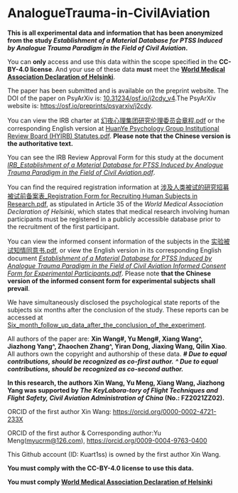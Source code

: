 # AnalogueTrauma-in-CivilAviation

**This is all experimental data and information that has been anonymized from the study _Establishment of a Material Database for PTSS Induced by Analogue Trauma Paradigm in the Field of Civil Aviation_.**

You can **only** access and use this data within the scope specified in the **CC-BY-4.0 license**. And your use of these data **must** meet the **[World Medical Association Declaration of Helsinki](https://www.wma.net/policies-post/wma-declaration-of-helsinki-ethical-principles-for-medical-research-involving-human-subjects/)**.

The paper has been submitted and is available on the preprint website. The DOI of the paper on PsyArXiv is: [10.31234/osf.io/j2cdy_v4](https://doi.org/10.31234/osf.io/j2cdy_v4).The PsyArXiv website is: https://osf.io/preprints/psyarxiv/j2cdy.

You can view the IRB charter at [幻夜心理集团研究伦理委员会章程.pdf](https://github.com/Kuart1ss/AnalogueTrauma-in-CivilAviation/blob/main/%E5%B9%BB%E5%A4%9C%E5%BF%83%E7%90%86%E9%9B%86%E5%9B%A2%E7%A0%94%E7%A9%B6%E4%BC%A6%E7%90%86%E5%A7%94%E5%91%98%E4%BC%9A%E7%AB%A0%E7%A8%8B.pdf) or the corresponding English version at [HuanYe Psychology Group Institutional Review Board (HYIRB) Statutes.pdf](https://github.com/Kuart1ss/AnalogueTrauma-in-CivilAviation/blob/main/HuanYe%20Psychology%20Group%20Institutional%20Review%20Board%20(HYIRB)%20Statutes.pdf). **Please note that the Chinese version is the authoritative text.**

You can see the IRB Review Approval Form for this study at the document [_IRB_Establishment of a Material Database for PTSS Induced by Analogue Trauma Paradigm in the Field of Civil Aviation.pdf_](https://github.com/Kuart1ss/AnalogueTrauma-in-CivilAviation/blob/main/IRB_Establishment%20of%20a%20Material%20Database%20for%20PTSS%20Induced%20by%20Analogue%20Trauma%20Paradigm%20in%20the%20Field%20of%20Civil%20Aviation.pdf).

You can find the required registration information at [涉及人类被试的研究招募被试前备案表_Registration Form for Recruiting Human Subjects in Research.pdf](https://github.com/Kuart1ss/AnalogueTrauma-in-CivilAviation/blob/main/%E6%B6%89%E5%8F%8A%E4%BA%BA%E7%B1%BB%E8%A2%AB%E8%AF%95%E7%9A%84%E7%A0%94%E7%A9%B6%E6%8B%9B%E5%8B%9F%E8%A2%AB%E8%AF%95%E5%89%8D%E5%A4%87%E6%A1%88%E8%A1%A8_Registration%20Form%20for%20Recruiting%20Human%20Subjects%20in%20Research.pdf), as stipulated in Article 35 of the _World Medical Association Declaration of Helsinki_, which states that medical research involving human participants must be registered in a publicly accessible database prior to the recruitment of the first participant.

You can view the informed consent information of the subjects in the [实验被试知情同意书.pdf](https://github.com/Kuart1ss/AnalogueTrauma-in-CivilAviation/blob/main/%E5%AE%9E%E9%AA%8C%E8%A2%AB%E8%AF%95%E7%9F%A5%E6%83%85%E5%90%8C%E6%84%8F%E4%B9%A6.pdf), or view the English version in its corresponding English document [_Establishment of a Material Database for PTSS Induced by Analogue Trauma Paradigm in the Field of Civil Aviation Informed Consent Form for Experimental Participants.pdf_](https://github.com/Kuart1ss/AnalogueTrauma-in-CivilAviation/blob/main/Establishment%20of%20a%20Material%20Database%20for%20PTSS%20Induced%20by%20Analogue%20Trauma%20Paradigm%20in%20the%20Field%20of%20Civil%20Aviation%20Informed%20Consent%20Form%20for%20Experimental%20Participants.pdf). Please note **that the Chinese version of the informed consent form for experimental subjects shall prevail**.

We have simultaneously disclosed the psychological state reports of the subjects six months after the conclusion of the study. These reports can be accessed at [Six_month_follow_up_data_after_the_conclusion_of_the_experiment](https://github.com/Kuart1ss/AnalogueTrauma-in-CivilAviation/tree/main/%E5%AE%9E%E9%AA%8C%E7%BB%93%E6%9D%9F%E5%90%8E6%E4%B8%AA%E6%9C%88%E7%9A%84%E8%BF%BD%E8%B8%AA%E6%95%B0%E6%8D%AE_Six_month_follow_up_data_after_the_conclusion_of_the_experiment).

All authors of the paper are: **Xin Wang#, Yu Meng#, Xiang Wang^, Jiazhong Yang^, Zhaochen Zhang^, Yiran Dong, Jiaxing Wang, Qilin Xiao**. All authors own the copyright and authorship of these data.
**_# Due to equal contributions, should be recognized as co-first author._**
**_^ Due to equal contributions, should be recognized as co-second author._**

**In this research, the authors Xin Wang, Yu Meng, Xiang Wang, Jiazhong Yang was supported by _The KeyLabora-tory of Flight Techniques and Flight Safety, Civil Aviation Administration of China_ (No.: FZ2021ZZ02).**

ORCID of the first author Xin Wang: https://orcid.org/0000-0002-4721-233X

ORCID of the first author & Corresponding author:Yu Meng(myucrm@126.com), https://orcid.org/0009-0004-9763-0400

This Github account (ID: Kuart1ss) is owned by the first author Xin Wang.

**You must comply with the CC-BY-4.0 license to use this data.**

**You must comply [World Medical Association Declaration of Helsinki](https://www.wma.net/policies-post/wma-declaration-of-helsinki-ethical-principles-for-medical-research-involving-human-subjects/)**
